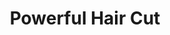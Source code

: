 ---
title: "Powerful Hair Cut"
url: /accra/powerful-hair-cut-al-waleed-bin-talal-highway-2/
shop: hairdresser
---